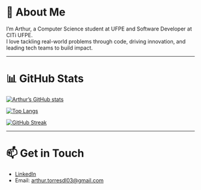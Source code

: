 # 👋 About Me

I’m Arthur, a Computer Science student at UFPE and Software Developer at CITi UFPE.  
I love tackling real-world problems through code, driving innovation, and leading tech teams to build impact.  

---

# 📊 GitHub Stats

[![Arthur’s GitHub stats](https://github-readme-stats.vercel.app/api?username=seuusuario&show_icons=true&theme=radical)](https://github.com/anuraghazra/github-readme-stats)

[![Top Langs](https://github-readme-stats.vercel.app/api/top-langs/?username=seuusuario&layout=compact&theme=radical)](https://github.com/anuraghazra/github-readme-stats)

[![GitHub Streak](https://streak-stats.demolab.com/?user=seuusuario&theme=radical)](https://git.io/streak-stats)

---

# 📫 Get in Touch

- [LinkedIn](https://www.linkedin.com/in/arthur-torres-029068375/)  
- Email: arthur.torresdl03@gmail.com  

